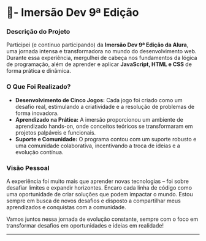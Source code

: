 
# 🚀- Imersão Dev 9ª Edição

### Descrição do Projeto

Participei (e continuo participando) da **Imersão Dev 9ª Edição da Alura**, uma jornada intensa e transformadora no mundo do desenvolvimento web. Durante essa experiência, mergulhei de cabeça nos fundamentos da lógica de programação, além de aprender e aplicar **JavaScript, HTML e CSS** de forma prática e dinâmica.

### O Que Foi Realizado?

- **Desenvolvimento de Cinco Jogos:** Cada jogo foi criado como um desafio real, estimulando a criatividade e a resolução de problemas de forma inovadora.
- **Aprendizado na Prática:** A imersão proporcionou um ambiente de aprendizado hands-on, onde conceitos teóricos se transformaram em projetos palpáveis e funcionais.
- **Suporte e Comunidade:** O programa contou com um suporte robusto e uma comunidade colaborativa, incentivando a troca de ideias e a evolução contínua.

### Visão Pessoal

A experiência foi muito mais que aprender novas tecnologias – foi sobre desafiar limites e expandir horizontes. Encaro cada linha de código como uma oportunidade de criar soluções que podem impactar o mundo. Estou sempre em busca de novos desafios e disposto a compartilhar meus aprendizados e conquistas com a comunidade.

Vamos juntos nessa jornada de evolução constante, sempre com o foco em transformar desafios em oportunidades e ideias em realidade!

---
